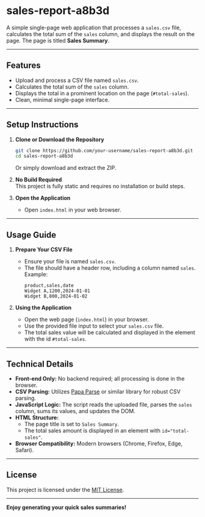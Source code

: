 # sales-report-a8b3d

A simple single-page web application that processes a `sales.csv` file, calculates the total sum of the `sales` column, and displays the result on the page. The page is titled **Sales Summary**.

---

## Features

- Upload and process a CSV file named `sales.csv`.
- Calculates the total sum of the `sales` column.
- Displays the total in a prominent location on the page (`#total-sales`).
- Clean, minimal single-page interface.

---

## Setup Instructions

1. **Clone or Download the Repository**
    ```bash
    git clone https://github.com/your-username/sales-report-a8b3d.git
    cd sales-report-a8b3d
    ```
    Or simply download and extract the ZIP.

2. **No Build Required**  
   This project is fully static and requires no installation or build steps.

3. **Open the Application**
    - Open `index.html` in your web browser.

---

## Usage Guide

1. **Prepare Your CSV File**
    - Ensure your file is named `sales.csv`.
    - The file should have a header row, including a column named `sales`. Example:
      ```
      product,sales,date
      Widget A,1200,2024-01-01
      Widget B,800,2024-01-02
      ```

2. **Using the Application**
    - Open the web page (`index.html`) in your browser.
    - Use the provided file input to select your `sales.csv` file.
    - The total sales value will be calculated and displayed in the element with the id `#total-sales`.

---

## Technical Details

- **Front-end Only:** No backend required; all processing is done in the browser.
- **CSV Parsing:** Utilizes [Papa Parse](https://www.papaparse.com/) or similar library for robust CSV parsing.
- **JavaScript Logic:** The script reads the uploaded file, parses the `sales` column, sums its values, and updates the DOM.
- **HTML Structure:**
    - The page title is set to `Sales Summary`.
    - The total sales amount is displayed in an element with `id="total-sales"`.
- **Browser Compatibility:** Modern browsers (Chrome, Firefox, Edge, Safari).

---

## License

This project is licensed under the [MIT License](LICENSE).

---

**Enjoy generating your quick sales summaries!**
